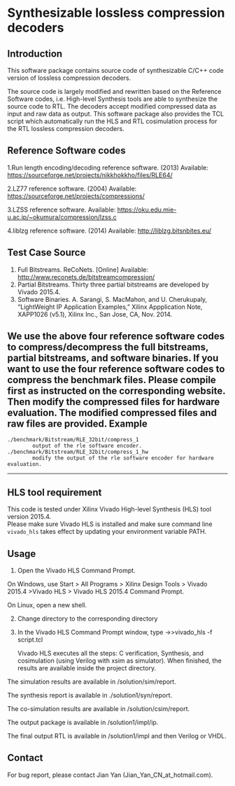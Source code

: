 Synthesizable lossless compression decoders
===========================================

Introduction
------------
This software package contains source code of synthesizable C/C++ code version of lossless compression decoders.

The source code is largely modified and rewritten based on the Reference Software codes, i.e. High-level Synthesis tools are able to synthesize the source code to RTL. The decoders accept modified compressed data as input and raw data as output. This software package also provides the TCL script which automatically run the HLS and RTL cosimulation process for the RTL lossless compression decoders.



Reference Software codes
----------------
1.Run length encoding/decoding reference software. (2013) Available: https://sourceforge.net/projects/nikkhokkho/files/RLE64/

2.LZ77 reference software. (2004) Available: https://sourceforge.net/projects/compressions/

3.LZSS reference software. Available: https://oku.edu.mie-u.ac.jp/~okumura/compression/lzss.c

4.liblzg reference software. (2014) Available: http://liblzg.bitsnbites.eu/



Test Case Source
----------------
1. Full Bitstreams. 
	ReCoNets. [Online] Available: http://www.reconets.de/bitstreamcompression/
2. Partial Bitstreams.
	Thirty three partial bitstreams are developed by Vivado 2015.4.
3. Software Binaries.
	A. Sarangi, S. MacMahon, and U. Cherukupaly, “LightWeight IP Application Examples,” Xilinx Appplication Note, XAPP1026 (v5.1), Xilinx Inc., San Jose, CA, Nov. 2014.

We use the above four reference software codes to compress/decompress the full bitstreams, partial bitstreams, and software binaries.
If you want to use the four reference software codes to compress the benchmark files. Please compile first as instructed on the corresponding website. 
Then modify the compressed files for hardware evaluation.
The modified compressed files and raw files are provided.
Example
---------------------------------------------------------------------------------------------
	./benchmark/Bitstream/RLE_32bit/compress_1 
			output of the rle software encoder.
	./benchmark/Bitstream/RLE_32bit/compress_1_hw 
			modify the output of the rle software encoder for hardware evaluation.
----------------------------------------------------------------------------------------------------------



HLS tool requirement
--------------------
This code is tested under Xilinx Vivado High-level Synthesis (HLS) tool version 2015.4.  
Please make sure Vivado HLS is installed and make sure command line `vivado_hls` takes effect by updating your environment variable PATH.



Usage
-------------------------------------------------------------
1. Open the Vivado HLS Command Prompt.

  On Windows, use Start > All Programs > Xilinx Design Tools > Vivado 2015.4 >Vivado HLS > Vivado HLS 2015.4 Command Prompt.

  On Linux, open a new shell.

2. Change directory to the corresponding directory

3. In the Vivado HLS Command Prompt window, type
	->>vivado_hls -f script.tcl

	Vivado HLS executes all the steps: C verification, Synthesis, and cosimulation (using Verilog with xsim as simulator). When finished, the results are available inside the project directory.

  The simulation results are available in /solution/sim/report.

  The synthesis report is available in ./solution1/syn/report.

  The co-simulation results are available in /solution/csim/report.

  The output package is available in /solution1/impl/ip.

  The final output RTL is available in /solution1/impl and then Verilog or VHDL.



Contact
-------
For bug report, please contact Jian Yan (Jian_Yan_CN_at_hotmail.com).


